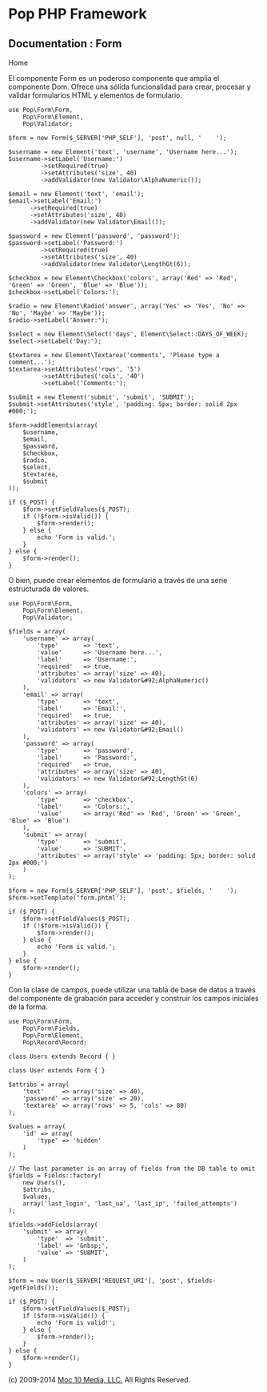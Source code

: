 Pop PHP Framework
=================

Documentation : Form
--------------------

Home

El componente Form es un poderoso componente que amplía el componente
Dom. Ofrece una sólida funcionalidad para crear, procesar y validar
formularios HTML y elementos de formulario.

    use Pop\Form\Form,
        Pop\Form\Element,
        Pop\Validator;

    $form = new Form($_SERVER['PHP_SELF'], 'post', null, '    ');

    $username = new Element('text', 'username', 'Username here...');
    $username->setLabel('Username:')
             ->setRequired(true)
             ->setAttributes('size', 40)
             ->addValidator(new Validator\AlphaNumeric());

    $email = new Element('text', 'email');
    $email->setLabel('Email:')
          ->setRequired(true)
          ->setAttributes('size', 40)
          ->addValidator(new Validator\Email());

    $password = new Element('password', 'password');
    $password->setLabel('Password:')
             ->setRequired(true)
             ->setAttributes('size', 40)
             ->addValidator(new Validator\LengthGt(6));

    $checkbox = new Element\Checkbox('colors', array('Red' => 'Red', 'Green' => 'Green', 'Blue' => 'Blue'));
    $checkbox->setLabel('Colors:');

    $radio = new Element\Radio('answer', array('Yes' => 'Yes', 'No' => 'No', 'Maybe' => 'Maybe'));
    $radio->setLabel('Answer:');

    $select = new Element\Select('days', Element\Select::DAYS_OF_WEEK);
    $select->setLabel('Day:');

    $textarea = new Element\Textarea('comments', 'Please type a comment...');
    $textarea->setAttributes('rows', '5')
             ->setAttributes('cols', '40')
             ->setLabel('Comments:');

    $submit = new Element('submit', 'submit', 'SUBMIT');
    $submit->setAttributes('style', 'padding: 5px; border: solid 2px #000;');

    $form->addElements(array(
        $username,
        $email,
        $password,
        $checkbox,
        $radio,
        $select,
        $textarea,
        $submit
    ));

    if ($_POST) {
        $form->setFieldValues($_POST);
        if (!$form->isValid()) {
            $form->render();
        } else {
            echo 'Form is valid.';
        }
    } else {
        $form->render();
    }

O bien, puede crear elementos de formulario a través de una serie
estructurada de valores.

    use Pop\Form\Form,
        Pop\Form\Element,
        Pop\Validator;

    $fields = array(
        'username' => array(
            'type'       => 'text',
            'value'      => 'Username here...',
            'label'      => 'Username:',
            'required'   => true,
            'attributes' => array('size' => 40),
            'validators' => new Validator&#92;AlphaNumeric()
        ),
        'email' => array(
            'type'       => 'text',
            'label'      => 'Email:',
            'required'   => true,
            'attributes' => array('size' => 40),
            'validators' => new Validator&#92;Email()
        ),
        'password' => array(
            'type'       => 'password',
            'label'      => 'Password:',
            'required'   => true,
            'attributes' => array('size' => 40),
            'validators' => new Validator&#92;LengthGt(6)
        ),
        'colors' => array(
            'type'       => 'checkbox',
            'label'      => 'Colors:',
            'value'      => array('Red' => 'Red', 'Green' => 'Green', 'Blue' => 'Blue')
        ),
        'submit' => array(
            'type'       => 'submit',
            'value'      => 'SUBMIT',
            'attributes' => array('style' => 'padding: 5px; border: solid 2px #000;')
        )
    );

    $form = new Form($_SERVER['PHP_SELF'], 'post', $fields, '    ');
    $form->setTemplate('form.phtml');

    if ($_POST) {
        $form->setFieldValues($_POST);
        if (!$form->isValid()) {
            $form->render();
        } else {
            echo 'Form is valid.';
        }
    } else {
        $form->render();
    }

Con la clase de campos, puede utilizar una tabla de base de datos a
través del componente de grabación para acceder y construir los campos
iniciales de la forma.

    use Pop\Form\Form,
        Pop\Form\Fields,
        Pop\Form\Element,
        Pop\Record\Record;

    class Users extends Record { }

    class User extends Form { }

    $attribs = array(
        'text'     => array('size' => 40),
        'password' => array('size' => 20),
        'textarea' => array('rows' => 5, 'cols' => 80)
    );

    $values = array(
        'id' => array(
            'type' => 'hidden'
        )
    );

    // The last parameter is an array of fields from the DB table to omit
    $fields = Fields::factory(
        new Users(),
        $attribs,
        $values,
        array('last_login', 'last_ua', 'last_ip', 'failed_attempts')
    );

    $fields->addFields(array(
        'submit' => array(
            'type'  => 'submit',
            'label' => '&nbsp;',
            'value' => 'SUBMIT',
        )
    );

    $form = new User($_SERVER['REQUEST_URI'], 'post', $fields->getFields());

    if ($_POST) {
        $form->setFieldValues($_POST);
        if ($form->isValid()) {
            echo 'Form is valid!';
        } else {
            $form->render();
        }
    } else {
        $form->render();
    }

\(c) 2009-2014 [Moc 10 Media, LLC.](http://www.moc10media.com) All
Rights Reserved.

